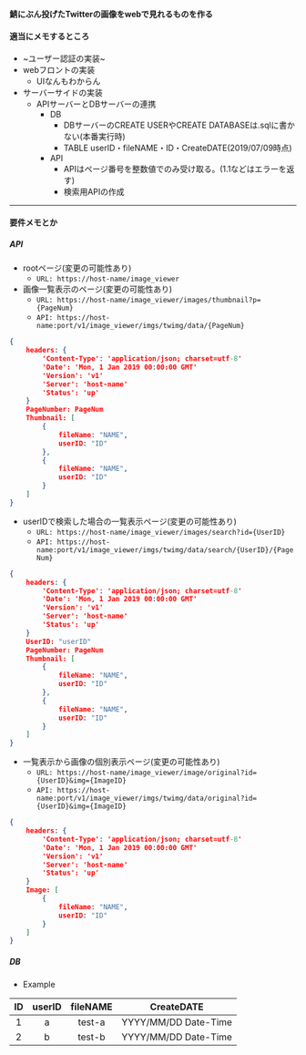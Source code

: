 #### 鯖にぶん投げたTwitterの画像をwebで見れるものを作る

#### 適当にメモするところ
- ~ユーザー認証の実装~
- webフロントの実装
  - UIなんもわからん
- サーバーサイドの実装
  - APIサーバーとDBサーバーの連携
    - DB
      - DBサーバーのCREATE USERやCREATE DATABASEは.sqlに書かない(本番実行時)
	  - TABLE userID・fileNAME・ID・CreateDATE(2019/07/09時点)  
	- API
	  - APIはページ番号を整数値でのみ受け取る。(1.1などはエラーを返す)
	  - 検索用APIの作成
---
#### 要件メモとか
##### API
- rootページ(変更の可能性あり)
  - `URL: https://host-name/image_viewer`
- 画像一覧表示のページ(変更の可能性あり)
  - `URL: https://host-name/image_viewer/images/thumbnail?p={PageNum}`
  - `API: https://host-name:port/v1/image_viewer/imgs/twimg/data/{PageNum}`  
```json
{
    headers: {
        'Content-Type': 'application/json; charset=utf-8'
        'Date': 'Mon, 1 Jan 2019 00:00:00 GMT'
        'Version': 'v1'
        'Server': 'host-name'
        'Status': 'up'
    }
    PageNumber: PageNum
    Thumbnail: [
        {
            fileName: "NAME",
            userID: "ID"
        },
        {
            fileName: "NAME",
            userID: "ID"
        }
    ]
}
```

- userIDで検索した場合の一覧表示ページ(変更の可能性あり)
  - `URL: https://host-name/image_viewer/images/search?id={UserID}`
  - `API: https://host-name:port/v1/image_viewer/imgs/twimg/data/search/{UserID}/{PageNum}`  
```json
{
    headers: {
        'Content-Type': 'application/json; charset=utf-8'
        'Date': 'Mon, 1 Jan 2019 00:00:00 GMT'
        'Version': 'v1'
        'Server': 'host-name'
        'Status': 'up'
    }
    UserID: "userID"
    PageNumber: PageNum
    Thumbnail: [
        {
            fileName: "NAME",
            userID: "ID"
        },
        {
            fileName: "NAME",
            userID: "ID"
        }
    ]
}
```

- 一覧表示から画像の個別表示ページ(変更の可能性あり)
  - `URL: https://host-name/image_viewer/image/original?id={UserID}&img={ImageID}`
  - `API: https://host-name:port/v1/image_viewer/imgs/twimg/data/original?id={UserID}&img={ImageID}`  
```json
{
    headers: {
        'Content-Type': 'application/json; charset=utf-8'
        'Date': 'Mon, 1 Jan 2019 00:00:00 GMT'
        'Version': 'v1'
        'Server': 'host-name'
        'Status': 'up'
    }
    Image: [
        {
            fileName: "NAME",
            userID: "ID"
        }
    ]
}
```

##### DB
  - Example

| ID      | userID  | fileNAME | CreateDATE             |
|:-------:|:-------:|:--------:|:----------------------:|
| 1       | a       | test-a   | YYYY/MM/DD Date-Time   |
| 2       | b       | test-b   | YYYY/MM/DD Date-Time   |

